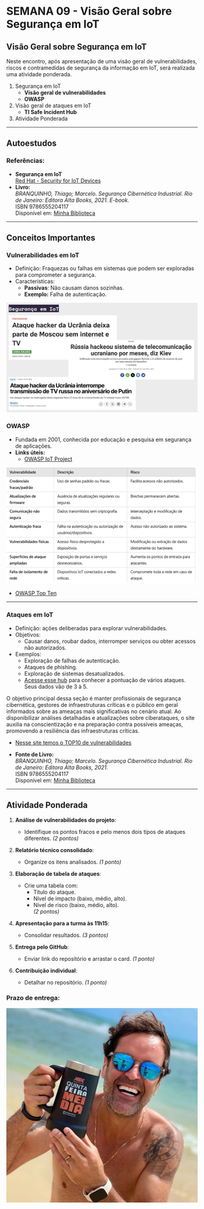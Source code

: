 # SEMANA 09 - Visão Geral sobre Segurança em IoT

## Visão Geral sobre Segurança em IoT

Neste encontro, após apresentação de uma visão geral de vulnerabilidades, riscos e contramedidas de segurança da informação em IoT, será realizada uma atividade ponderada.

1. Segurança em IoT
   - **Visão geral de vulnerabilidades**
   - **OWASP**  
2. Visão geral de ataques em IoT
   - **TI Safe Incident Hub**
3. Atividade Ponderada

---

## Autoestudos

### Referências:
- **Segurança em IoT**  
  [Red Hat - Security for IoT Devices](https://www.redhat.com/pt-br/topics/security/security-for-iot-devices)
- **Livro:**  
  *BRANQUINHO, Thiago; Marcelo. Segurança Cibernética Industrial. Rio de Janeiro: Editora Alta Books, 2021. E-book.*  
  ISBN 9786555204117  
  Disponível em: [Minha Biblioteca](https://integrada.minhabiblioteca.com.br/reader/books/9786555204117/)

---

## Conceitos Importantes

### Vulnerabilidades em IoT
- Definição: Fraquezas ou falhas em sistemas que podem ser exploradas para comprometer a segurança.
- Características:
  - **Passivas**: Não causam danos sozinhas.
  - **Exemplo:** Falha de autenticação.


![Ataques](https://github.com/agodoi/m04-semana09a/blob/main/imgs/ataques.png)

### OWASP
- Fundada em 2001, conhecida por educação e pesquisa em segurança de aplicações.
- **Links úteis:**  
  - [OWASP IoT Project](https://wiki.owasp.org/index.php/OWASP_Internet_of_Things_Project#tab=IoT_Vulnerabilities)

![Tipos de Ataques](https://github.com/agodoi/m04-semana09a/blob/main/imgs/ataques2.png)

  - [OWASP Top Ten](https://owasp.org/www-project-top-ten/)

---

### Ataques em IoT
- Definição: ações deliberadas para explorar vulnerabilidades.
- Objetivos:
  - Causar danos, roubar dados, interromper serviços ou obter acessos não autorizados.
- Exemplos:
  - Exploração de falhas de autenticação.
  - Ataques de phishing.
  - Exploração de sistemas desatualizados.
  - [Acesse esse hub](https://hub.tisafe.com/news) para conhecer a pontuação de vários ataques. Seus dados vão de 3 à 5.

O objetivo principal dessa seção é manter profissionais de segurança cibernética, gestores de infraestruturas críticas e o público em geral informados sobre as ameaças mais significativas no cenário atual. Ao disponibilizar análises detalhadas e atualizações sobre ciberataques, o site auxilia na conscientização e na preparação contra possíveis ameaças, promovendo a resiliência das infraestruturas críticas.

- [Nesse site temos o TOP10 de vulnerabilidades](https://wiki.owasp.org/index.php/OWASP_Internet_of_Things_Project#tab=IoT_Vulnerabilitieshttps://owasp.org/www-project-top-ten/)

- **Fonte de Livro:**  
  *BRANQUINHO, Thiago; Marcelo. Segurança Cibernética Industrial. Rio de Janeiro: Editora Alta Books, 2021.*  
  ISBN 9786555204117  
  Disponível em: [Minha Biblioteca](https://integrada.minhabiblioteca.com.br/reader/books/9786555204117/)

---

## Atividade Ponderada

1. **Análise de vulnerabilidades do projeto**:
   - Identifique os pontos fracos e pelo menos dois tipos de ataques diferentes. *(2 pontos)*

2. **Relatório técnico consolidado**:
   - Organize os itens analisados. *(1 ponto)*

3. **Elaboração de tabela de ataques**:
   - Crie uma tabela com:
     - Título do ataque.
     - Nível de impacto (baixo, médio, alto).
     - Nível de risco (baixo, médio, alto).  
   *(2 pontos)*

4. **Apresentação para a turma às 11h15**:
   - Consolidar resultados. *(3 pontos)*

5. **Entrega pelo GitHub**:
   - Enviar link do repositório e arrastar o card. *(1 ponto)*

6. **Contribuição individual**:
   - Detalhar no repositório. *(1 ponto)*

### Prazo de entrega:

![MeiDiaPapai](https://github.com/agodoi/m04-semana09a/blob/main/imgs/meidiapapai2.png)
